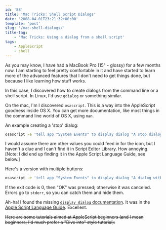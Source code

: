 ```yaml
---
id: '88'
title: 'Mac Tricks: Shell Script Dialogs'
date: '2008-04-01T23:21:32+00:00'
template: 'post'
slug: '/mac-shell-dialogs/'
title-tag:
    - 'Mac Tricks: Using a dialog from a shell script'
tags:
    - AppleScript
    - shell
---
```


As you may know, I have had a MacBook Pro (15" - glossy) for a few months now.
I am starting to feel pretty comfortable in it and have started to learn more
of the advanced features that I don't need to get things done, but because I
like learning how stuff works.

In this case, I discovered how to create dialogs from the command line or a
shell script. In Linux, I'd use `gdialog` or something similar.

On the mac, I'm I discovered `osascript`. This is a way into the AppleScript
goodness inside OS X. You can get more documentation, like most things in the
command line world of OS X, using `man`.

An example creating a 'stop' dialog:

```bash
osascript -e 'tell app "System Events" to display dialog "A stop dialog with only one button." buttons "OK" default button 1 with title "and a title" with icon stop'
```

I would assume there are other values you could feed in for the icon, but I
haven't a clue and I can't find it in Script Editor Library. How annoying.
[Note: I did end up finding it in the Apple Script Language Guide, see below.]

Here's a version with multiple buttons:

```bash
osascript -e 'tell app "System Events" to display dialog "A dialog with no buttons and the exit code will tell the script which button was pressed."'
```

If the exit code is 0, then "OK" was pressed; otherwise it was canceled.
Errors go to `stderr`, so you can catch them and hide them.

Ah-ha! I found the missing
[`display dialog` documentation](http://developer.apple.com/documentation/AppleScript/Conceptual/AppleScriptLangGuide/reference/ASLR_cmds.html#//apple_ref/doc/uid/TP40000983-CH216-SW12).
It was in the
[Apple Script Language Guide](http://developer.apple.com/documentation/AppleScript/Conceptual/AppleScriptLangGuide).
Excellent.

~~Here are some tutorials aimed at AppleScript beginners (and I mean
beginners; I'd much prefer a "Dive into" style tutorial):~~
